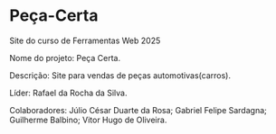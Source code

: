 # Peça-Certa
Site do curso de Ferramentas Web 2025

Nome do projeto: Peça Certa.

Descrição: Site para vendas de peças automotivas(carros).

Líder: Rafael da Rocha da Silva.

Colaboradores: Júlio César Duarte da Rosa;
               Gabriel Felipe Sardagna;
               Guilherme Balbino;
               Vitor Hugo de Oliveira.
